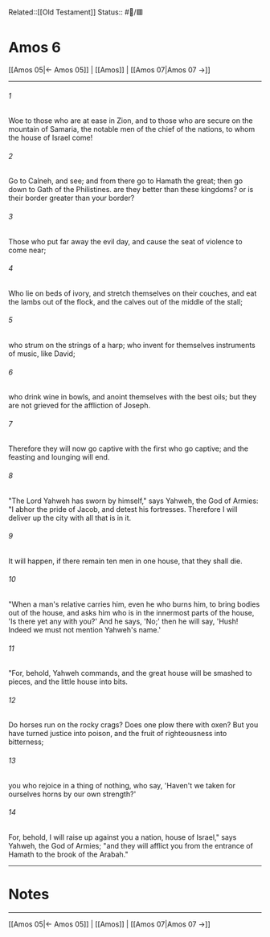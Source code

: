 Related::[[Old Testament]]
Status:: #📖/🟥
# Amos 6

[[Amos 05|← Amos 05]] | [[Amos]] | [[Amos 07|Amos 07 →]]
***



###### 1 
Woe to those who are at ease in Zion, and to those who are secure on the mountain of Samaria, the notable men of the chief of the nations, to whom the house of Israel come! 

###### 2 
Go to Calneh, and see; and from there go to Hamath the great; then go down to Gath of the Philistines. are they better than these kingdoms? or is their border greater than your border? 

###### 3 
Those who put far away the evil day, and cause the seat of violence to come near; 

###### 4 
Who lie on beds of ivory, and stretch themselves on their couches, and eat the lambs out of the flock, and the calves out of the middle of the stall; 

###### 5 
who strum on the strings of a harp; who invent for themselves instruments of music, like David; 

###### 6 
who drink wine in bowls, and anoint themselves with the best oils; but they are not grieved for the affliction of Joseph. 

###### 7 
Therefore they will now go captive with the first who go captive; and the feasting and lounging will end. 

###### 8 
"The Lord Yahweh has sworn by himself," says Yahweh, the God of Armies: "I abhor the pride of Jacob, and detest his fortresses. Therefore I will deliver up the city with all that is in it. 

###### 9 
It will happen, if there remain ten men in one house, that they shall die. 

###### 10 
"When a man's relative carries him, even he who burns him, to bring bodies out of the house, and asks him who is in the innermost parts of the house, 'Is there yet any with you?' And he says, 'No;' then he will say, 'Hush! Indeed we must not mention Yahweh's name.' 

###### 11 
"For, behold, Yahweh commands, and the great house will be smashed to pieces, and the little house into bits. 

###### 12 
Do horses run on the rocky crags? Does one plow there with oxen? But you have turned justice into poison, and the fruit of righteousness into bitterness; 

###### 13 
you who rejoice in a thing of nothing, who say, 'Haven't we taken for ourselves horns by our own strength?' 

###### 14 
For, behold, I will raise up against you a nation, house of Israel," says Yahweh, the God of Armies; "and they will afflict you from the entrance of Hamath to the brook of the Arabah."

---
# Notes


***
[[Amos 05|← Amos 05]] | [[Amos]] | [[Amos 07|Amos 07 →]]
